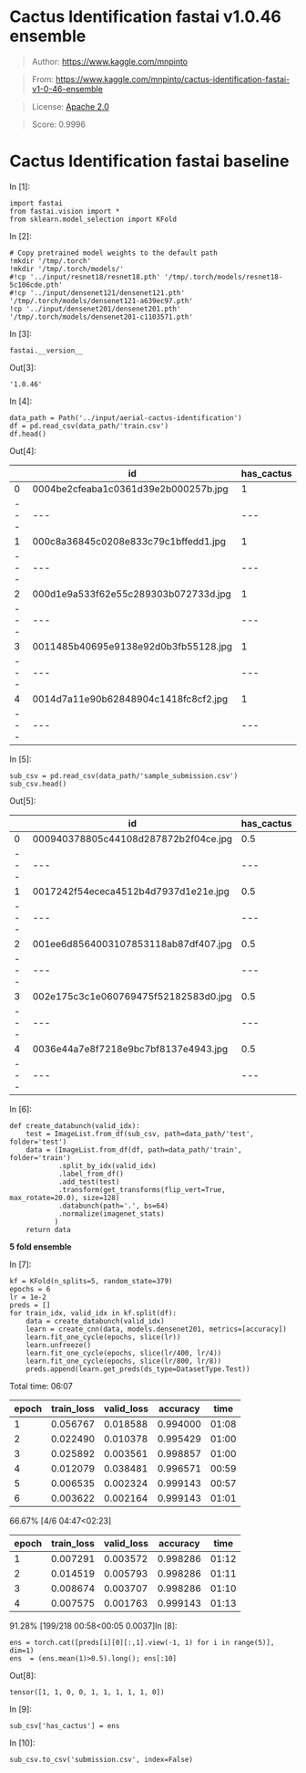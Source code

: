 # Cactus Identification fastai v1.0.46 ensemble

> Author: https://www.kaggle.com/mnpinto

> From: https://www.kaggle.com/mnpinto/cactus-identification-fastai-v1-0-46-ensemble

> License: [Apache 2.0](http://www.apache.org/licenses/LICENSE-2.0)

> Score: 0.9996

# Cactus Identification fastai baseline

In [1]:

```
import fastai
from fastai.vision import *
from sklearn.model_selection import KFold

```

In [2]:

```
# Copy pretrained model weights to the default path
!mkdir '/tmp/.torch'
!mkdir '/tmp/.torch/models/'
#!cp '../input/resnet18/resnet18.pth' '/tmp/.torch/models/resnet18-5c106cde.pth'
#!cp '../input/densenet121/densenet121.pth' '/tmp/.torch/models/densenet121-a639ec97.pth'
!cp '../input/densenet201/densenet201.pth' '/tmp/.torch/models/densenet201-c1103571.pth'

```

In [3]:

```
fastai.__version__

```

Out[3]:

```
'1.0.46'
```

In [4]:

```
data_path = Path('../input/aerial-cactus-identification')
df = pd.read_csv(data_path/'train.csv')
df.head()

```

Out[4]:

|  | id | has_cactus |
| --- | --- | --- |
| 0 | 0004be2cfeaba1c0361d39e2b000257b.jpg | 1 |
| --- | --- | --- |
| 1 | 000c8a36845c0208e833c79c1bffedd1.jpg | 1 |
| --- | --- | --- |
| 2 | 000d1e9a533f62e55c289303b072733d.jpg | 1 |
| --- | --- | --- |
| 3 | 0011485b40695e9138e92d0b3fb55128.jpg | 1 |
| --- | --- | --- |
| 4 | 0014d7a11e90b62848904c1418fc8cf2.jpg | 1 |
| --- | --- | --- |

In [5]:

```
sub_csv = pd.read_csv(data_path/'sample_submission.csv')
sub_csv.head()

```

Out[5]:

|  | id | has_cactus |
| --- | --- | --- |
| 0 | 000940378805c44108d287872b2f04ce.jpg | 0.5 |
| --- | --- | --- |
| 1 | 0017242f54ececa4512b4d7937d1e21e.jpg | 0.5 |
| --- | --- | --- |
| 2 | 001ee6d8564003107853118ab87df407.jpg | 0.5 |
| --- | --- | --- |
| 3 | 002e175c3c1e060769475f52182583d0.jpg | 0.5 |
| --- | --- | --- |
| 4 | 0036e44a7e8f7218e9bc7bf8137e4943.jpg | 0.5 |
| --- | --- | --- |

In [6]:

```
def create_databunch(valid_idx):
    test = ImageList.from_df(sub_csv, path=data_path/'test', folder='test')
    data = (ImageList.from_df(df, path=data_path/'train', folder='train')
            .split_by_idx(valid_idx)
            .label_from_df()
            .add_test(test)
            .transform(get_transforms(flip_vert=True, max_rotate=20.0), size=128)
            .databunch(path='.', bs=64)
            .normalize(imagenet_stats)
           )
    return data

```

**5 fold ensemble**

In [7]:

```
kf = KFold(n_splits=5, random_state=379)
epochs = 6
lr = 1e-2
preds = []
for train_idx, valid_idx in kf.split(df):
    data = create_databunch(valid_idx)
    learn = create_cnn(data, models.densenet201, metrics=[accuracy])
    learn.fit_one_cycle(epochs, slice(lr))
    learn.unfreeze()
    learn.fit_one_cycle(epochs, slice(lr/400, lr/4))
    learn.fit_one_cycle(epochs, slice(lr/800, lr/8))
    preds.append(learn.get_preds(ds_type=DatasetType.Test))

```

Total time: 06:07

| epoch | train_loss | valid_loss | accuracy | time |
| --- | --- | --- | --- | --- |
| 1 | 0.056767 | 0.018588 | 0.994000 | 01:08 |
| 2 | 0.022490 | 0.010378 | 0.995429 | 01:00 |
| 3 | 0.025892 | 0.003561 | 0.998857 | 01:00 |
| 4 | 0.012079 | 0.038481 | 0.996571 | 00:59 |
| 5 | 0.006535 | 0.002324 | 0.999143 | 00:57 |
| 6 | 0.003622 | 0.002164 | 0.999143 | 01:01 |

 66.67% [4/6 04:47<02:23]

| epoch | train_loss | valid_loss | accuracy | time |
| --- | --- | --- | --- | --- |
| 1 | 0.007291 | 0.003572 | 0.998286 | 01:12 |
| 2 | 0.014519 | 0.005793 | 0.998286 | 01:11 |
| 3 | 0.008674 | 0.003707 | 0.998286 | 01:10 |
| 4 | 0.007575 | 0.001763 | 0.999143 | 01:13 |

 91.28% [199/218 00:58<00:05 0.0037]In [8]:

```
ens = torch.cat([preds[i][0][:,1].view(-1, 1) for i in range(5)], dim=1)
ens  = (ens.mean(1)>0.5).long(); ens[:10]

```

Out[8]:

```
tensor([1, 1, 0, 0, 1, 1, 1, 1, 1, 0])
```

In [9]:

```
sub_csv['has_cactus'] = ens

```

In [10]:

```
sub_csv.to_csv('submission.csv', index=False)

```